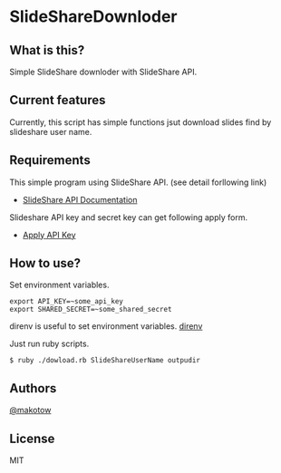 # SlideShareDownloder

## What is this?

Simple SlideShare downloder with SlideShare API.

## Current features

Currently, this script has simple functions jsut download slides find by slideshare user name.


## Requirements

This simple program using SlideShare API. (see detail forllowing link)

- [SlideShare API Documentation](https://www.slideshare.net/developers/documentation#get_slideshow)

Slideshare API key and secret key can get following apply form.

- [Apply API Key](https://www.slideshare.net/developers/applyforapi)


## How to use?

Set environment variables.

```
export API_KEY=~some_api_key
export SHARED_SECRET=~some_shared_secret
```

direnv is useful to set environment variables.
[direnv](https://github.com/direnv/direnv)


Just run ruby scripts.

```
$ ruby ./dowload.rb SlideShareUserName outpudir
```


## Authors

[@makotow](https://github.com/makotow)

## License

MIT
